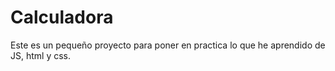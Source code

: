 # Calculadora
Este es un pequeño proyecto para poner en practica lo que he aprendido de JS, html y css.

